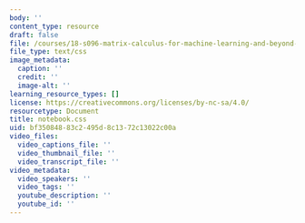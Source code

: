 ```yaml
---
body: ''
content_type: resource
draft: false
file: /courses/18-s096-matrix-calculus-for-machine-learning-and-beyond-january-iap-2022/notebook.css
file_type: text/css
image_metadata:
  caption: ''
  credit: ''
  image-alt: ''
learning_resource_types: []
license: https://creativecommons.org/licenses/by-nc-sa/4.0/
resourcetype: Document
title: notebook.css
uid: bf350848-83c2-495d-8c13-72c13022c00a
video_files:
  video_captions_file: ''
  video_thumbnail_file: ''
  video_transcript_file: ''
video_metadata:
  video_speakers: ''
  video_tags: ''
  youtube_description: ''
  youtube_id: ''
---
```

